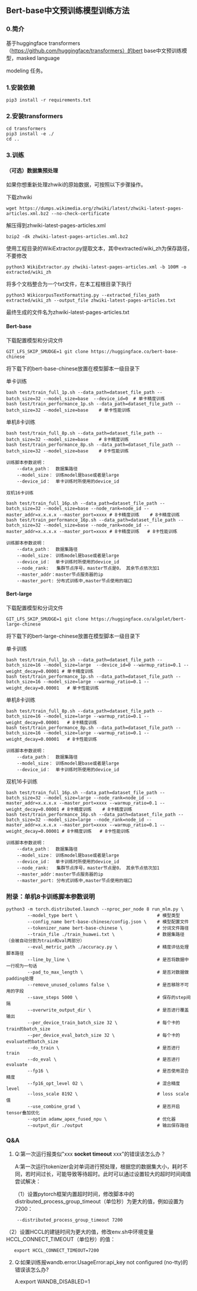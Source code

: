 ## Bert-base中文预训练模型训练方法

### 0.简介

基于huggingface transformers（https://github.com/huggingface/transformers）的bert base中文预训练模型，masked language 

modeling 任务。

### 1.安装依赖

```
pip3 install -r requirements.txt
```

### 2.安装transformers

```
cd transformers
pip3 install -e ./
cd ..
```

### 3.训练

#### （可选）数据集预处理

如果你想重新处理zhwiki的原始数据，可按照以下步骤操作。

下载zhwiki

```
wget https://dumps.wikimedia.org/zhwiki/latest/zhwiki-latest-pages-articles.xml.bz2 --no-check-certificate
```

解压得到zhwiki-latest-pages-articles.xml

```
bzip2 -dk zhwiki-latest-pages-articles.xml.bz2
```

使用工程目录的WikiExtractor.py提取文本，其中extracted/wiki_zh为保存路径，不要修改

```
python3 WikiExtractor.py zhwiki-latest-pages-articles.xml -b 100M -o extracted/wiki_zh
```

将多个文档整合为一个txt文件，在本工程根目录下执行

```
python3 WikicorpusTextFormatting.py --extracted_files_path extracted/wiki_zh --output_file zhwiki-latest-pages-articles.txt
```

最终生成的文件名为zhwiki-latest-pages-articles.txt

#### Bert-base

下载配置模型和分词文件

```
GIT_LFS_SKIP_SMUDGE=1 git clone https://huggingface.co/bert-base-chinese
```

将下载下的bert-base-chinese放置在模型脚本一级目录下

单卡训练

```
bash test/train_full_1p.sh --data_path=dataset_file_path --batch_size=32 --model_size=base  --device_id=0  # 单卡精度训练
bash test/train_performance_1p.sh --data_path=dataset_file_path --batch_size=32 --model_size=base    # 单卡性能训练
```

单机8卡训练

```
bash test/train_full_8p.sh --data_path=dataset_file_path --batch_size=32 --model_size=base    # 8卡精度训练
bash test/train_performance_8p.sh --data_path=dataset_file_path --batch_size=32 --model_size=base    # 8卡性能训练
```
```
训练脚本参数说明：
	--data_path：  数据集路径
	--model_size： 训练model是base或者是large
	--device_id：  单卡训练时所使用的device_id

双机16卡训练
```

```
bash test/train_full_16p.sh --data_path=dataset_file_path --batch_size=32 --model_size=base --node_rank=node_id --master_addr=x.x.x.x --master_port=xxxx # 8卡精度训练    # 8卡精度训练
bash test/train_performance_16p.sh --data_path=dataset_file_path --batch_size=32 --model_size=base --node_rank=node_id --master_addr=x.x.x.x --master_port=xxxx # 8卡精度训练   # 8卡性能训练
```

```
训练脚本参数说明：
	--data_path：  数据集路径
	--model_size： 训练model是base或者是large
	--device_id：  单卡训练时所使用的device_id
	--node_rank:   集群节点序号，master节点是0， 其余节点依次加1
	--master_addr：master节点服务器的ip
	--master_port: 分布式训练中,master节点使用的端口
```

#### Bert-large

下载配置模型和分词文件

```
GIT_LFS_SKIP_SMUDGE=1 git clone https://huggingface.co/algolet/bert-large-chinese
```

将下载下的bert-large-chinese放置在模型脚本一级目录下

单卡训练

```
bash test/train_full_1p.sh --data_path=dataset_file_path --batch_size=16 --model_size=large  --device_id=0 --warmup_ratio=0.1 --weight_decay=0.00001 # 单卡精度训练
bash test/train_performance_1p.sh --data_path=dataset_file_path --batch_size=16 --model_size=large --warmup_ratio=0.1 --weight_decay=0.00001   # 单卡性能训练
```

单机8卡训练

```
bash test/train_full_8p.sh --data_path=dataset_file_path --batch_size=16 --model_size=large --warmup_ratio=0.1 --weight_decay=0.00001   # 8卡精度训练
bash test/train_performance_8p.sh --data_path=dataset_file_path --batch_size=16 --model_size=large --warmup_ratio=0.1 --weight_decay=0.00001   # 8卡性能训练
```

```
训练脚本参数说明：
	--data_path：  数据集路径
	--model_size： 训练model是base或者是large
	--device_id：  单卡训练时所使用的device_id
```

双机16卡训练

```
bash test/train_full_16p.sh --data_path=dataset_file_path --batch_size=32 --model_size=large --node_rank=node_id --master_addr=x.x.x.x --master_port=xxxx --warmup_ratio=0.1 --weight_decay=0.00001 # 8卡精度训练    # 8卡精度训练
bash test/train_performance_16p.sh --data_path=dataset_file_path --batch_size=32 --model_size=large --node_rank=node_id --master_addr=x.x.x.x --master_port=xxxx --warmup_ratio=0.1 --weight_decay=0.00001 # 8卡精度训练   # 8卡性能训练
```

```
训练脚本参数说明：
	--data_path：  数据集路径
	--model_size： 训练model是base或者是large
	--device_id：  单卡训练时所使用的device_id
	--node_rank:   集群节点序号，master节点是0， 其余节点依次加1
	--master_addr：master节点服务器的ip
	--master_port: 分布式训练中,master节点使用的端口
```

### 附录：单机8卡训练脚本参数说明

```
python3 -m torch.distributed.launch --nproc_per_node 8 run_mlm.py \
        --model_type bert \                              # 模型类型
        --config_name bert-base-chinese/config.json \    # 模型配置文件
        --tokenizer_name bert-base-chinese \             # 分词文件路径
        --train_file ./train_huawei.txt \                # 数据集路径（会被自动分割为train和val两部分）
        --eval_metric_path ./accuracy.py \               # 精度评估处理脚本路径
        --line_by_line \                                 # 是否将数据中一行视为一句话
        --pad_to_max_length \                            # 是否对数据做padding处理
        --remove_unused_columns false \                  # 是否移除不可用的字段
        --save_steps 5000 \                              # 保存的step间隔
        --overwrite_output_dir \                         # 是否进行覆盖输出
        --per_device_train_batch_size 32 \               # 每个卡的train的batch_size
        --per_device_eval_batch_size 32 \                # 每个卡的evaluate的batch_size
        --do_train \                                     # 是否进行train
        --do_eval \                                      # 是否进行evaluate
        --fp16 \                                         # 是否使用混合精度
        --fp16_opt_level O2 \                            # 混合精度level
        --loss_scale 8192 \                              # loss scale值
        --use_combine_grad \                             # 是否开启tensor叠加优化
        --optim adamw_apex_fused_npu \                   # 优化器
        --output_dir ./output                            # 输出保存路径
```

### Q&A

1. Q:第一次运行报类似"xxx **socket timeout** xxx"的错误该怎么办？

   A:第一次运行tokenizer会对单词进行预处理，根据您的数据集大小，耗时不同，若时间过长，可能导致等待超时。此时可以通过设置较大的超时时间阈值尝试解决：

   （1）设置pytorch框架内置超时时间，修改脚本中的distributed_process_group_timeout（单位秒）为更大的值，例如设置为7200：
   
```
    --distributed_process_group_timeout 7200
```

   （2）设置HCCL的建链时间为更大的值，修改env.sh中环境变量HCCL_CONNECT_TIMEOUT（单位秒）的值：

```
   export HCCL_CONNECT_TIMEOUT=7200
```
2. Q:如果训练报wandb.error.UsageError:api_key not configured (no-tty)的错误该怎么办?
  
   A:export WANDB_DISABLED=1



